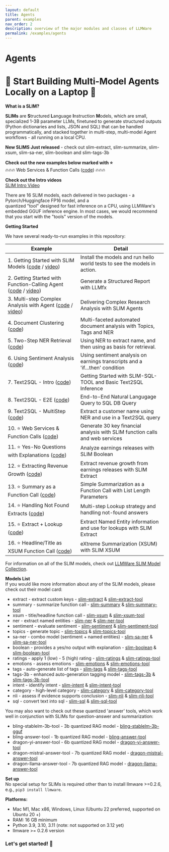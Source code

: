 ```yaml
---
layout: default
title: Agents
parent: examples
nav_order: 2
description: overview of the major modules and classes of LLMWare  
permalink: /examples/agents
---
```

# Agents


 🚀 Start Building Multi-Model Agents Locally on a Laptop 🚀  
===============

**What is a SLIM?**    

**SLIMs** are **S**tructured **L**anguage **I**nstruction **M**odels, which are small, specialized 1-3B parameter LLMs, 
finetuned to generate structured outputs (Python dictionaries and lists, JSON and SQL) that can be handled programmatically, and 
stacked together in multi-step, multi-model Agent workflows - all running on a local CPU.  

**New SLIMS Just released** - check out slim-extract, slim-summarize, slim-xsum, slim-sa-ner, slim-boolean and slim-tags-3b  

**Check out the new examples below marked with ⭐**  
🔥🔥🔥 Web Services & Function Calls ([code](web_services_slim_fx.py)) 🔥🔥🔥  

**Check out the Intro videos**  
[SLIM Intro Video](https://www.youtube.com/watch?v=cQfdaTcmBpY)  

There are 16 SLIM models, each delivered in two packages - a Pytorch/Huggingface FP16 model, and a  
quantized "tool" designed for fast inference on a CPU, using LLMWare's embedded GGUF inference engine.  In most cases, 
we would recommend that you start with the "tools" version of the models.

**Getting Started**

We have several ready-to-run examples in this repository:  

| Example                                                                                                                                             | Detail                                                                       |
|-----------------------------------------------------------------------------------------------------------------------------------------------------|------------------------------------------------------------------------------|
| 1.   Getting Started with SLIM Models ([code](slims-getting-started.py) / [video](https://www.youtube.com/watch?v=aWZFrTDmMPc&t=196s)) | Install the models and run hello world tests to see the models in action.    |
| 2.   Getting Started with Function-Calling Agent ([code](agent-llmfx-getting-started.py) / [video](https://www.youtube.com/watch?v=cQfdaTcmBpY)) | Generate a Structured Report with LLMfx  |   
| 3.   Multi-step Complex Analysis with Agent ([code](agent-multistep-analysis.py) / [video](https://www.youtube.com/watch?v=y4WvwHqRR60))                                                       | Delivering Complex Research Analysis with SLIM Agents                        |                                                                                                                               |  
| 4.   Document Clustering ([code](document-clustering.py))                    | Multi-faceted automated document analysis with Topics, Tags and NER          |  
| 5.   Two-Step NER Retrieval ([code](ner-retrieval.py))                          | Using NER to extract name, and then using as basis for retrieval.            |                                                                                                                                        | 
| 6.   Using Sentiment Analysis ([code](sentiment-analysis.py)) | Using sentiment analysis on earnings transcripts and a 'if...then' condition |
| 7.   Text2SQL - Intro ([code](text2sql-getting-started-1.py))                                                                             | Getting Started with SLIM-SQL-TOOL and Basic Text2SQL Inference              |                                                                                                                   |
| 8.   Text2SQL - E2E ([code](text2sql-end-to-end-2.py))                                                                                  | End-to-End Natural Langugage Query to SQL DB Query                           |                                                                                                                     |  
| 9.   Text2SQL - MultiStep ([code](text2sql-multistep-example-3.py))                                                                     | Extract a customer name using NER and use in a Text2SQL query                |  
| 10.  ⭐ Web Services & Function Calls ([code](web_services_slim_fx.py)) | Generate 30 key financial analysis with SLIM function calls and web services |  
| 11.  ⭐ Yes-No Questions with Explanations ([code](using_slim_boolean_model.py)) | Analyze earnings releases with SLIM Boolean |  
| 12.  ⭐ Extracting Revenue Growth ([code](using_slim_extract_model.py)) | Extract revenue growth from earnings releases with SLIM Extract |  
| 13.  ⭐ Summary as a Function Call ([code](using_slim_summary.py)) | Simple Summarization as a Function Call with List Length Parameters |  
| 14.  ⭐ Handling Not Found Extracts ([code](not_found_extract_with_lookup.py)) | Multi-step Lookup strategy and handling not-found answers | 
| 15.  ⭐ Extract + Lookup ([code](custom_extract_and_lookup.py)) | Extract Named Entity information and use for lookups with SLIM Extract |  
| 16.  ⭐ Headline/Title as XSUM Function Call ([code](using_slim_xsum.py)) | eXtreme Summarization (XSUM) with SLIM XSUM |  

For information on all of the SLIM models, check out [LLMWare SLIM Model Collection](https://www.huggingface.co/llmware/).  

**Models List**  
If you would like more information about any of the SLIM models, please check out their model card:  

- extract - extract custom keys - [slim-extract](https://www.huggingface.co/llmware/slim-extract) & [slim-extract-tool](https://www.huggingface.co/llmware/slim-extract-tool)
- summary - summarize function call - [slim-summary](https://www.huggingface.co/llmware/slim-summary) & [slim-summary-tool](https://www.huggingface.co/llmware/slim-summary-tool)
- xsum - title/headline function call - [slim-xsum](https://www.huggingface.co/llmware/slim-xsum) & [slim-xsum-tool](https://www.huggingface.co/llmware/slim-xsum-tool)  
- ner - extract named entities  - [slim-ner](https://www.huggingface.co/llmware/slim-ner) & [slim-ner-tool](https://www.huggingface.co/llmware/slim-ner-tool)
- sentiment - evaluate sentiment - [slim-sentiment](https://www.huggingface.co/slim-sentiment) & [slim-sentiment-tool](https://www.huggingface.co/llmware/slim-sentiment-tool)    
- topics - generate topic - [slim-topics](https://www.huggingface.co/slim-topics) & [slim-topics-tool](https://www.huggingface.co/llmware/slim-topics-tool)
- sa-ner - combo model (sentiment + named entities) - [slim-sa-ner](https://www.huggingface.co/slim-sa-ner) & [slim-sa-ner-tool](https://www.huggingface.co/llmware/slim-sa-ner-tool)
- boolean - provides a yes/no output with explanation - [slim-boolean](https://www.huggingface.co/slim-boolean) & [slim-boolean-tool](https://www.huggingface.com/llmware/slim-boolean-tool)  
- ratings - apply 1 (low) - 5 (high) rating - [slim-ratings](https://www.huggingface.co/slim-ratings) & [slim-ratings-tool](https://www.huggingface.co/llmware/slim-ratings-tool)  
- emotions - assess emotions - [slim-emotions](https://www.huggingface.co/slim-emotions) & [slim-emotions-tool](https://www.huggingface.co/llmware/slim-emotions-tool)  
- tags - auto-generate list of tags - [slim-tags](https://www.huggingface.co/slim-tags) & [slim-tags-tool](https://www.huggingface.co/llmware/slim-tags-tool)
- tags-3b - enhanced auto-generation tagging model - [slim-tags-3b](https://www.huggingface.com/slim-tags-3b) & [slim-tags-3b-tool](https://www.huggingface.co/llmware/slim-tags-3b-tool)  
- intent - identify intent - [slim-intent](https://www.huggingface.co/slim-intent) & [slim-intent-tool](https://www.huggingface.co/llmware/slim-intent-tool)  
- category - high-level category - [slim-category](https://www.huggingface.co/slim-category) & [slim-category-tool](https://wwww.huggingface.co/llmware/slim-category-tool)
- nli - assess if evidence supports conclusion - [slim-nli](https://www.huggingface.co/slim-nli) & [slim-nli-tool](https://www.huggingface.co/llmware/slim-nli-tool)  
- sql - convert text into sql - [slim-sql](https://www.huggingface.co/slim-sql) & [slim-sql-tool](https://www.huggingface.co/llmware/slim-sql-tool)  

You may also want to check out these quantized 'answer' tools, which work well in conjunction with SLIMs for question-answer and summarization:  
- bling-stablelm-3b-tool - 3b quantized RAG model - [bling-stablelm-3b-gguf](https://www.huggingface.co/llmware/bling-stablelm-3b-gguf)  
- bling-answer-tool - 1b quantized RAG model - [bling-answer-tool](https://www.huggingface.co/llmware/bling-answer-tool)  
- dragon-yi-answer-tool - 6b quantized RAG model - [dragon-yi-answer-tool](https://www.huggingface.co/llmware/dragon-yi-answer-tool)  
- dragon-mistral-answer-tool - 7b quantized RAG model - [dragon-mistral-answer-tool](https://www.huggingface.co/llmware/dragon-mistral-answer-tool)  
- dragon-llama-answer-tool - 7b quantized RAG model - [dragon-llama-answer-tool](https://www.huggingface.co/llmware/dragon-llama-answer-tool)  


**Set up**  
No special setup for SLIMs is required other than to install llmware >=0.2.6, e.g., `pip3 install llmware`.  

**Platforms:**   
- Mac M1, Mac x86, Windows, Linux (Ubuntu 22 preferred, supported on Ubuntu 20 +)  
- RAM: 16 GB minimum 
- Python 3.9, 3.10, 3.11 (note: not supported on 3.12 yet)
- llmware >= 0.2.6 version
  

### **Let's get started!  🚀**


